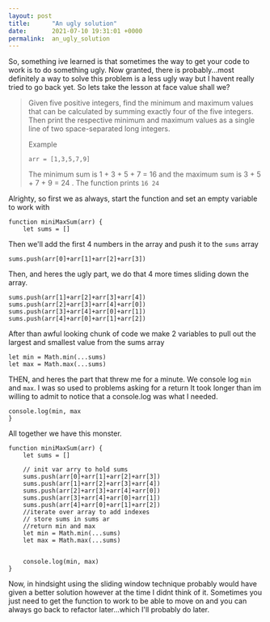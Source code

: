 ```yaml
---
layout: post
title:      "An ugly solution"
date:       2021-07-10 19:31:01 +0000
permalink:  an_ugly_solution
---
```



So, something ive learned is that sometimes the way to get your code to work is to do something ugly. Now granted, there is probably...most definitely a way to solve this problem is a less ugly way but I havent really tried to go back yet. So lets take the lesson at face value shall we?

> Given five positive integers, find the minimum and maximum values that can be calculated by summing exactly four of the five integers. Then print the respective minimum and maximum values as a single line of two space-separated long integers.
> 
> Example
> 
> `arr = [1,3,5,7,9]`
> 
> The minimum sum is 1 + 3 + 5 + 7 = 16  and the maximum sum is 3 + 5 + 7 + 9 = 24 . The function prints `16 24`
> 

Alrighty, so first we as always, start the function and set an empty variable to work with 

```
function miniMaxSum(arr) {
    let sums = []
```
  
Then we'll add the first 4 numbers in the array and push it to the `sums` array

    sums.push(arr[0]+arr[1]+arr[2]+arr[3])
		
Then, and heres the ugly part, we do that 4 more times sliding down the array.

    sums.push(arr[1]+arr[2]+arr[3]+arr[4])
    sums.push(arr[2]+arr[3]+arr[4]+arr[0])
    sums.push(arr[3]+arr[4]+arr[0]+arr[1])
    sums.push(arr[4]+arr[0]+arr[1]+arr[2])
		
After than awful looking chunk of code we make 2 variables to pull out the largest and smallest value from the sums array


    let min = Math.min(...sums)
    let max = Math.max(...sums)
		
THEN, and heres the part that threw me for a minute. We console log `min` and `max`. I was so used to problems asking for a return It took longer than im willing to admit to notice that a console.log was what I needed.    
   
    console.log(min, max
	}
	
	
All together we have this monster.


```
function miniMaxSum(arr) {
	let sums = []

	// init var arry to hold sums
	sums.push(arr[0]+arr[1]+arr[2]+arr[3])
	sums.push(arr[1]+arr[2]+arr[3]+arr[4])
	sums.push(arr[2]+arr[3]+arr[4]+arr[0])
	sums.push(arr[3]+arr[4]+arr[0]+arr[1])
	sums.push(arr[4]+arr[0]+arr[1]+arr[2])
	//iterate over array to add indexes
	// store sums in sums ar
	//return min and max
	let min = Math.min(...sums)
	let max = Math.max(...sums)


	console.log(min, max)
}
```

Now, in hindsight using the sliding window technique probably would have given a better solution however at the time I didnt think of it. Sometimes you just need to get the function to work to be able to move on and you can always go back to refactor later...which I'll probably do later.



